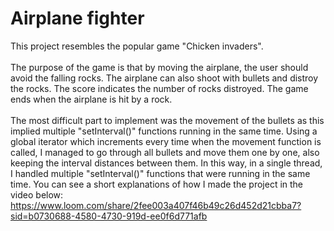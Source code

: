 # Airplane fighter
This project resembles the popular game "Chicken invaders".<br><br>
The purpose of the game is that by moving the airplane, the user should avoid the falling rocks. The airplane can also shoot with bullets and distroy the rocks. The score indicates the number of rocks distroyed.
The game ends when the airplane is hit by a rock.<br><br>
The most difficult part to implement was the movement of the bullets as this implied multiple "setInterval()" functions running in the same time.
Using a global iterator which increments every time when the movement function is called, I managed to go through all bullets and move them one by one, also keeping the interval distances between them. 
In this way, in a single thread, I handled multiple "setInterval()" functions that were running in the same time.
You can see a short explanations of how I made the project in the video below: 
https://www.loom.com/share/2fee003a407f46b49c26d452d21cbba7?sid=b0730688-4580-4730-919d-ee0f6d771afb 
